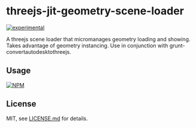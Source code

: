 # threejs-jit-geometry-scene-loader

[![experimental](http://badges.github.io/stability-badges/dist/experimental.svg)](http://github.com/badges/stability-badges)

A threejs scene loader that micromanages geometry loading and showing. Takes advantage of geometry instancing. Use in conjunction with grunt-convertautodesktothreejs.

## Usage

[![NPM](https://nodei.co/npm/threejs-jit-geometry-scene-loader.png)](https://nodei.co/npm/threejs-jit-geometry-scene-loader/)

## License

MIT, see [LICENSE.md](http://github.com/bunnybones1/threejs-jit-geometry-scene-loader/blob/master/LICENSE.md) for details.
